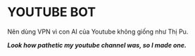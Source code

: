 # YOUTUBE BOT

Nên dùng VPN vì con AI của Youtube không giống như Thị Pu.

***Look how pathetic my youtube channel was, so I made one.***
